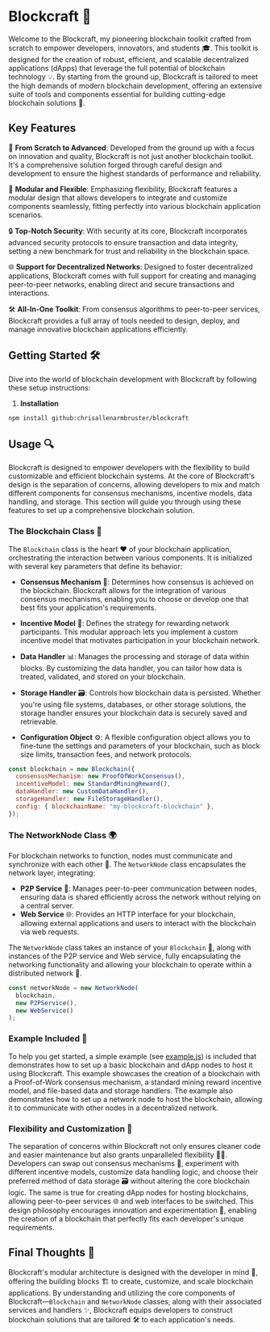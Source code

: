 # Blockcraft 🚀

Welcome to the Blockcraft, my pioneering blockchain toolkit crafted from scratch to empower developers, innovators, and students 🎓. This toolkit is designed for the creation of robust, efficient, and scalable decentralized applications (dApps) that leverage the full potential of blockchain technology 💡. By starting from the ground up, Blockcraft is tailored to meet the high demands of modern blockchain development, offering an extensive suite of tools and components essential for building cutting-edge blockchain solutions 🔧.

## Key Features

🚀 **From Scratch to Advanced**: Developed from the ground up with a focus on innovation and quality, Blockcraft is not just another blockchain toolkit. It's a comprehensive solution forged through careful design and development to ensure the highest standards of performance and reliability.

🔧 **Modular and Flexible**: Emphasizing flexibility, Blockcraft features a modular design that allows developers to integrate and customize components seamlessly, fitting perfectly into various blockchain application scenarios.

🔒 **Top-Notch Security**: With security at its core, Blockcraft incorporates advanced security protocols to ensure transaction and data integrity, setting a new benchmark for trust and reliability in the blockchain space.

🌐 **Support for Decentralized Networks**: Designed to foster decentralized applications, Blockcraft comes with full support for creating and managing peer-to-peer networks, enabling direct and secure transactions and interactions.

🛠 **All-In-One Toolkit**: From consensus algorithms to peer-to-peer services, Blockcraft provides a full array of tools needed to design, deploy, and manage innovative blockchain applications efficiently.

## Getting Started 🛠️

Dive into the world of blockchain development with Blockcraft by following these setup instructions:

1. **Installation**

```bash
npm install github:chrisallenarmbruster/blockcraft
```

## Usage 🔍

Blockcraft is designed to empower developers with the flexibility to build customizable and efficient blockchain systems. At the core of Blockcraft's design is the separation of concerns, allowing developers to mix and match different components for consensus mechanisms, incentive models, data handling, and storage. This section will guide you through using these features to set up a comprehensive blockchain solution.

### The Blockchain Class 💾

The `Blockchain` class is the heart ❤️ of your blockchain application, orchestrating the interaction between various components. It is initialized with several key parameters that define its behavior:

- **Consensus Mechanism** 🤝: Determines how consensus is achieved on the blockchain. Blockcraft allows for the integration of various consensus mechanisms, enabling you to choose or develop one that best fits your application's requirements.

- **Incentive Model** 🏅: Defines the strategy for rewarding network participants. This modular approach lets you implement a custom incentive model that motivates participation in your blockchain network.

- **Data Handler** 📊: Manages the processing and storage of data within blocks. By customizing the data handler, you can tailor how data is treated, validated, and stored on your blockchain.

- **Storage Handler** 🗃️: Controls how blockchain data is persisted. Whether you're using file systems, databases, or other storage solutions, the storage handler ensures your blockchain data is securely saved and retrievable.

- **Configuration Object** ⚙️: A flexible configuration object allows you to fine-tune the settings and parameters of your blockchain, such as block size limits, transaction fees, and network protocols.

```javascript
const blockchain = new Blockchain({
  consensusMechanism: new ProofOfWorkConsensus(),
  incentiveModel: new StandardMiningReward(),
  dataHandler: new CustomDataHandler(),
  storageHandler: new FileStorageHandler(),
  config: { blockchainName: "my-blockcraft-blockchain" },
});
```

### The NetworkNode Class 🌍

For blockchain networks to function, nodes must communicate and synchronize with each other 🤝. The `NetworkNode` class encapsulates the network layer, integrating:

- **P2P Service** 🔄: Manages peer-to-peer communication between nodes, ensuring data is shared efficiently across the network without relying on a central server.
- **Web Service** 🌐: Provides an HTTP interface for your blockchain, allowing external applications and users to interact with the blockchain via web requests.

The `NetworkNode` class takes an instance of your `Blockchain` 💼, along with instances of the P2P service and Web service, fully encapsulating the networking functionality and allowing your blockchain to operate within a distributed network 🚀.

```javascript
const networkNode = new NetworkNode(
  blockchain,
  new P2PService(),
  new WebService()
);
```

### Example Included 📝

To help you get started, a simple example (see [example.js](./example.js)) is included that demonstrates how to set up a basic blockchain and dApp nodes to host it using Blockcraft. This example showcases the creation of a blockchain with a Proof-of-Work consensus mechanism, a standard mining reward incentive model, and file-based data and storage handlers. The example also demonstrates how to set up a network node to host the blockchain, allowing it to communicate with other nodes in a decentralized network.

### Flexibility and Customization 🔧

The separation of concerns within Blockcraft not only ensures cleaner code and easier maintenance but also grants unparalleled flexibility 🤸‍♂️. Developers can swap out consensus mechanisms 🔁, experiment with different incentive models, customize data handling logic, and choose their preferred method of data storage 🗃 without altering the core blockchain logic. The same is true for creating dApp nodes for hosting blockchains, allowing peer-to-peer services 🌐 and web interfaces to be switched. This design philosophy encourages innovation and experimentation 🚀, enabling the creation of a blockchain that perfectly fits each developer's unique requirements.

## Final Thoughts 🚀

Blockcraft's modular architecture is designed with the developer in mind 🧠, offering the building blocks 🏗️ to create, customize, and scale blockchain applications. By understanding and utilizing the core components of Blockcraft—`Blockchain` and `NetworkNode` classes, along with their associated services and handlers ✨, Blockcraft equips developers to construct blockchain solutions that are tailored 🛠️ to each application's needs.
